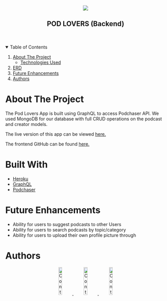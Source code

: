 <!-- https://i.imgur.com/VAvuPtU.png -->

<!-- PROJECT LOGO -->
<br />
<p align="center">
  <a href="https://github.com/ReneTheMC/pod-lovers-backend">
    <img src=" https://i.imgur.com/VAvuPtU.png " >
  </a>

  <h2 align="center">POD LOVERS (Backend)</h2>
<br>
<Br>

<!-- TABLE OF CONTENTS -->
<details open="open">
  <summary>Table of Contents</summary>
  <ol>
    <li>
      <a href="#about-the-project">About The Project</a>
      <ul>
        <li><a href="#built-with">Technologies Used</a></li>
      </ul>
    </li>
    <li>
      <a href="#ERD">ERD</a>
    </li>
     <li><a href="#future-enhancements">Future Enhancements</a></li>
     <li><a href="#authors">Authors</a></li>

 </ol>
</details>

<!-- ABOUT THE PROJECT -->
# **About The Project**
The Pod Lovers App is built using GraphQL to access Podchaser API. We used MongoDB for our database with full CRUD operations on the podcast and creator models.  

The live version of this app can be viewed [here.]()

The frontend GitHub can be found [here.](https://github.com/ReneTheMC/pod-lovers-frontend)

# **Built With**
* [Heroku](https://dashboard.heroku.com/apps)
* [GraphQL](https://graphql.org/learn/)
* [Podchaser](https://www.podchaser.com/)

# **Future Enhancements**
* Ability for users to suggest podcasts to other Users
* Ability for users to search podcasts by topic/category
* Ability for users to upload their own profile picture through 

# **Authors**

<div align="center">
  <a href="https://https://github.com/ruraliz">
    <img src="https://i.imgur.com/td6nLst.jpg"
      alt="Contributors"
      width="15%" />
  </a>
    <a href="https://https://github.com/hninmabalo">
    <img src="https://i.imgur.com/FMldvPj.jpg"
      alt="Contributors"
      width="15%" />
  </a>
    <a href="https://https://github.com/ReneTheMC">
    <img src="https://i.imgur.com/Vwsw8Y2.jpg"
      alt="Contributors"
      width="15%" />
  </a>
</div>


